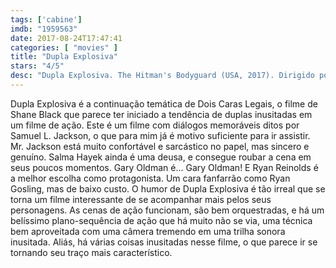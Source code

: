 ```yaml
---
tags: ['cabine']
imdb: "1959563"
date: 2017-08-24T17:47:41
categories: [ "movies" ]
title: "Dupla Explosiva"
stars: "4/5"
desc: "Dupla Explosiva. The Hitman's Bodyguard (USA, 2017). Dirigido por Patrick Hughes. Escrito por Tom O'Connor. Com Elodie Yung (Amelia Roussel), Ryan Reynolds (Michael Bryce), Tsuwayuki Saotome (Kurosawa), Roy Hill (Helicopter Pilot / Newscaster), Richard E. Grant (Seifert), Gary Oldman (Vladislav Dukhovich), Rod Hallett (Professor Asimov), Yuri Kolokolnikov (Ivan), Nadia Konakchieva (Mrs. Asimov), Samuel L. Jackson (Darius Kincaid)."
---
```

Dupla Explosiva é a continuação temática de Dois Caras Legais, o filme de Shane Black que parece ter iniciado a tendência de duplas inusitadas em um filme de ação. Este é um filme com diálogos memoráveis ditos por Samuel L. Jackson, o que para mim já é motivo suficiente para ir assistir. Mr. Jackson está muito confortável e sarcástico no papel, mas sincero e genuíno. Salma Hayek ainda é uma deusa, e consegue roubar a cena em seus poucos momentos. Gary Oldman é... Gary Oldman! E Ryan Reinolds é a melhor escolha como protagonista. Um cara fanfarrão como Ryan Gosling, mas de baixo custo. O humor de Dupla Explosiva é tão irreal que se torna um filme interessante de se acompanhar mais pelos seus personagens. As cenas de ação funcionam, são bem orquestradas, e há um belíssimo plano-sequência de ação que há muito não se via, uma técnica bem aproveitada com uma câmera tremendo em uma trilha sonora inusitada. Aliás, há várias coisas inusitadas nesse filme, o que parece ir se tornando seu traço mais característico.
